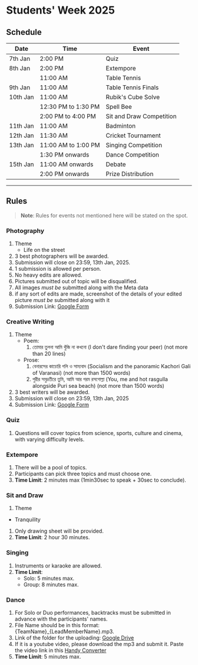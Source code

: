 # Students' Week 2025

## Schedule

| Date     | Time                | Event                    |
| -------- | ------------------- | ------------------------ |
| 7th Jan  | 2:00 PM             | Quiz                     |
| 8th Jan  | 2:00 PM             | Extempore                |
|          | 11:00 AM            | Table Tennis             |
| 9th Jan  | 11:00 AM            | Table Tennis Finals      |
| 10th Jan | 11:00 AM            | Rubik's Cube Solve       |
|          | 12:30 PM to 1:30 PM | Spell Bee                |
|          | 2:00 PM to 4:00 PM  | Sit and Draw Competition |
| 11th Jan | 11:00 AM            | Badminton                |
| 12th Jan | 11:30 AM            | Cricket Tournament       |
| 13th Jan | 11:00 AM to 1:00 PM | Singing Competition      |
|          | 1:30 PM onwards     | Dance Competition        |
| 15th Jan | 11:00 AM onwards    | Debate                   |
|          | 2:00 PM onwards     | Prize Distribution       |

---

## Rules

> **Note**: Rules for events not mentioned here will be stated on the spot.

### Photography

1. Theme
   - Life on the street
2. 3 best photographers will be awarded.
3. Submission will close on 23:59, 13th Jan, 2025.
4. 1 submission is allowed per person.
5. No heavy edits are allowed.
6. Pictures submitted out of topic will be disqualified.
7. All images *must be* submitted along with the Meta data
8. if any sort of edits are made, screenshot of the details of your edited picture *must be* submitted along with it 
9. Submission Link: [Google Form](https://forms.gle/2MEH4McofcqrszS77)

### Creative Writing

1. Theme
   - Poem:
     1. তোমার তুলনা আমি খুঁজি না কখনো (I don't dare finding your peer) (not more than 20 lines)
   - Prose:
     1. বেনারসের কাচোরি গলি ও সাম্যবাদ (Socialism and the panoramic Kachori Gali of Varanasi) (not more than 1500 words)
     2. পুরীর সমুদ্রতীরে তুমি, আমি আর গরম রসগোল্লা (You, me and hot rasgulla alongside Puri sea beach) (not more than 1500 words)
2. 3 best writers will be awarded.
3. Submission will close on 23:59, 13th Jan, 2025
4. Submission Link: [Google Form](https://forms.gle/LtB5T4PSeHntM1s26)

### Quiz

1. Questions will cover topics from science, sports, culture and cinema, with varying difficulty levels.

### Extempore

1. There will be a pool of topics.
2. Participants can pick three topics and must choose one.
3. **Time Limit**: 2 minutes max (1min30sec to speak + 30sec to conclude).

### Sit and Draw

1. Theme
  - Tranquility
1. Only drawing sheet will be provided.
2. **Time Limit**: 2 hour 30 minutes.

### Singing

1. Instruments or karaoke are allowed.
2. **Time Limit**:
   - Solo: 5 minutes max.
   - Group: 8 minutes max.

### Dance

1. For Solo or Duo performances, backtracks must be submitted in advance with the participants' names.
2. File Name should be in this format: {TeamName}\_{LeadMemberName}.mp3.
3. Link of the folder for the uploading: [Google Drive](https://drive.google.com/drive/folders/1hW3mRFd8cDYD1MtF-_Ou3Dvp8kVznAhG?usp=sharing)
4. If it is a youtube video, please download the mp3 and submit it. Paste the video link in this [Handy Converter](https://ytmp3.la/B0Q9/)
5. **Time Limit**: 5 minutes max.

